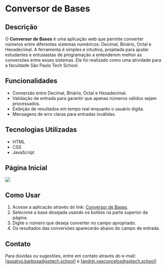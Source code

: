 # Conversor de Bases

## Descrição

O **Conversor de Bases** é uma aplicação web que permite converter números entre diferentes sistemas numéricos: Decimal, Binário, Octal e Hexadecimal. 
A ferramenta é simples e intuitiva, projetada para ajudar estudantes e entusiastas de programação a entenderem melhor as conversões entre esses sistemas.
Ele foi realizado como uma atividade para a faculdade São Paulo Tech School.

## Funcionalidades

- Conversão entre Decimal, Binário, Octal e Hexadecimal.
- Validação de entrada para garantir que apenas números válidos sejam processados.
- Exibição de resultados em tempo real enquanto o usuário digita.
- Mensagens de erro claras para entradas inválidas.

## Tecnologias Utilizadas

- HTML
- CSS
- JavaScript

## Página Inicial
<img src="código_base\print_pagina_inicial.png">

## Como Usar

1. Acesse a aplicação através do link: [Conversor de Bases](https://andreiscafisptech.github.io/Conversor_de_Bases/Conversor.html).
2. Selecione a base desejada usando os botões na parte superior da página.
3. Digite o número que deseja converter no campo apropriado.
4. Os resultados das conversões aparecerão abaixo do campo de entrada.

## Contato
Para dúvidas ou sugestões, entre em contato através do e-mail: [gusatvo.barbosa@sptech.school] e [andrei.vasconcelos@sptech.school]
